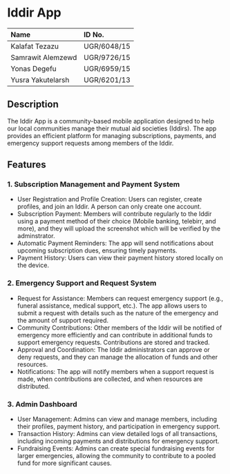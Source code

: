 # Iddir App

|Name| ID No.|
|:---------|:-------|
|Kalafat Tezazu|UGR/6048/15|
|Samrawit Alemzewd|UGR/9726/15|
|Yonas Degefu|UGR/6959/15|
|Yusra Yakutelarsh|UGR/6201/13|


## Description

The Iddir App is a community-based mobile application designed to help our local communities manage their mutual aid societies (Iddirs). The app provides an efficient platform for managing subscriptions, payments, and emergency support requests among members of the Iddir.

## Features

### 1. Subscription Management and Payment System
   - User Registration and Profile Creation: Users can register, create profiles, and join an Iddir. A person can only create one account.
   - Subscription Payment: Members will contribute regularly to the Iddir using a payment method of their choice (Mobile banking, telebirr, and more), and they will upload the screenshot which will be verified by the adminstrator.
   - Automatic Payment Reminders: The app will send notifications about upcoming subscription dues, ensuring timely payments.
   - Payment History: Users can view their payment history stored locally on the device.

### 2. Emergency Support and Request System
   - Request for Assistance: Members can request emergency support (e.g., funeral assistance, medical support, etc.). The app allows users to submit a request with details such as the nature of the emergency and the amount of support required.
   - Community Contributions: Other members of the Iddir will be notified of emergency more efficiently and can contribute in additional funds to support emergency requests. Contributions are stored and tracked.
   - Approval and Coordination: The Iddir administrators can approve or deny requests, and they can manage the allocation of funds and other resources.
   - Notifications: The app will notify members when a support request is made, when contributions are collected, and when resources are distributed.

### 3. Admin Dashboard
   - User Management: Admins can view and manage members, including their profiles, payment history, and participation in emergency support.
   - Transaction History: Admins can view detailed logs of all transactions, including incoming payments and distributions for emergency support.
   - Fundraising Events: Admins can create special fundraising events for larger emergencies, allowing the community to contribute to a pooled fund for more significant causes.
